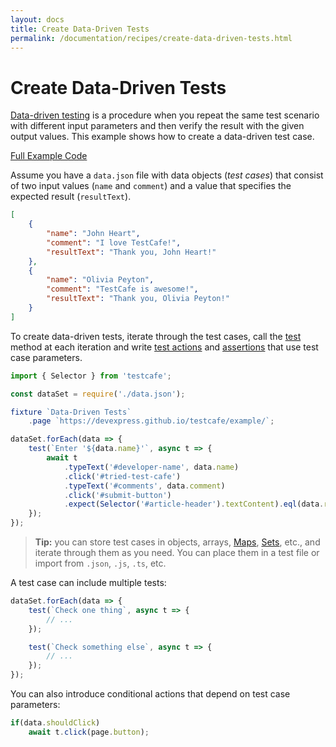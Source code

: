 ```yaml
---
layout: docs
title: Create Data-Driven Tests
permalink: /documentation/recipes/create-data-driven-tests.html
---
```

# Create Data-Driven Tests

[Data-driven testing](https://en.wikipedia.org/wiki/Data-driven_testing) is a procedure when you repeat the same test scenario with different input parameters and then verify the result with the given output values. This example shows how to create a data-driven test case.

[Full Example Code](https://github.com/DevExpress/testcafe-examples/tree/master/examples/create-data-driven-tests)

Assume you have a `data.json` file with data objects (*test cases*) that consist of two input values (`name` and `comment`) and a value that specifies the expected result (`resultText`).

```json
[
    {
        "name": "John Heart",
        "comment": "I love TestCafe!",
        "resultText": "Thank you, John Heart!"
    },
    {
        "name": "Olivia Peyton",
        "comment": "TestCafe is awesome!",
        "resultText": "Thank you, Olivia Peyton!"
    }
]
```

To create data-driven tests, iterate through the test cases, call the [test](../guides/basic-guides/test-organization.md#tests) method at each iteration and write [test actions](../guides/basic-guides/interact-with-the-page.md) and [assertions](../guides/basic-guides/assert.md) that use test case parameters.

```js
import { Selector } from 'testcafe';

const dataSet = require('./data.json');

fixture `Data-Driven Tests`
    .page `https://devexpress.github.io/testcafe/example/`;

dataSet.forEach(data => {
    test(`Enter '${data.name}'`, async t => {
        await t
            .typeText('#developer-name', data.name)
            .click('#tried-test-cafe')
            .typeText('#comments', data.comment)
            .click('#submit-button')
            .expect(Selector('#article-header').textContent).eql(data.resultText);
    });
});
```

> **Tip:** you can store test cases in objects, arrays, [Maps](https://developer.mozilla.org/en-US/docs/Web/JavaScript/Reference/Global_Objects/Map), [Sets](https://developer.mozilla.org/en-US/docs/Web/JavaScript/Reference/Global_Objects/Set), etc., and iterate through them as you need. You can place them in a test file or import from `.json`, `.js`, `.ts`, etc.

A test case can include multiple tests:

```js
dataSet.forEach(data => {
    test(`Check one thing`, async t => {
        // ...
    });

    test(`Check something else`, async t => {
        // ...
    });
});
```

You can also introduce conditional actions that depend on test case parameters:

```js
if(data.shouldClick)
    await t.click(page.button);
```
